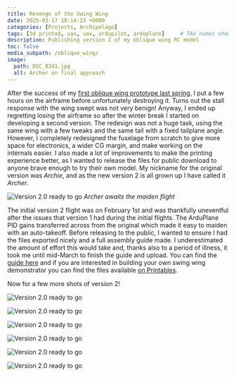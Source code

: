 ```yaml
---
title: Revenge of the Swing Wing
date: 2025-03-17 18:14:23 +0000
categories: [Projects, Archipelago]
tags: [3d printed, uas, uav, ardupilot, arduplane]     # TAG names should always be lowercase
description: Publishing version 2 of my oblique wing RC model
toc: false
media_subpath: /oblique_wing/
image:
  path: DSC_8341.jpg
  alt: Archer on final approach
---
```


After the success of my [first oblique wing prototype last spring](https://samhyams.com/posts/flying-the-oblique-wing/), I put a few hours on the airframe before unfortunately destroying it. Turns out the stall response with the wing swept was not very benign! Anyway, I ended up regretting losing the airframe so after the winter break I started on developing a second version. The redesign was not a huge task, using the same wing with a few tweaks and the same tail with a fixed tailplane angle. However, I completely redesigned the fuselage from scratch to give more space for electronics, a wider CG margin, and make working on the internals easier. I also made a lot of improvements to make the printing experience better, as I wanted to release the files for public download to anyone brave enough to try their own model. My nickname for the original version was _Archie_, and as the new version 2 is all grown up I have called it _Archer_.

![Version 2.0 ready to go](DSC02677.jpg)
_Archer awaits the maiden flight_

The initial version 2 flight was on February 1st and was thankfully uneventful after the issues that version 1 had during the initial flights. The ArduPlane PID gains transferred across from the original which made it easy to maiden with an auto-takeoff. Before releasing to the public, I wanted to ensure I had the files exported nicely and a full assembly guide made. I underestimated the amount of effort this would take and, thanks also to a period of illness, it took me until mid-March to finish the guide and upload. You can find the [guide here](https://drive.google.com/file/d/1xMhwQXuymO50eh_G8XK65f9L1NIVUlB3/view?usp=drive_link) and if you are interested in building your own swing wing demonstrator you can find the files available [on Printables](https://www.printables.com/model/1232467-archer-oblique-wing-rc-plane).

Now for a few more shots of version 2!

![Version 2.0 ready to go](DSC02671.jpg)

![Version 2.0 ready to go](DSC_8328.jpg)

![Version 2.0 ready to go](DSC_8289.jpg)

![Version 2.0 ready to go](DSC02664.jpg)

![Version 2.0 ready to go](DSC02671.jpg)

![Version 2.0 ready to go](DSC_8341.jpg)